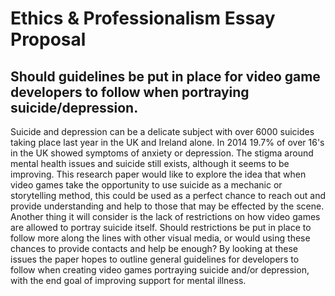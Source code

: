 # Ethics & Professionalism Essay Proposal

## Should guidelines be put in place for video game developers to follow when portraying suicide/depression.

Suicide and depression can be a delicate subject with over 6000 suicides taking place last year in the UK and Ireland alone. In 2014 19.7%
of over 16's in the UK showed symptoms of anxiety or depression. The stigma around mental health issues and suicide still exists, 
although it seems to be improving. This research paper would like to explore the idea that when video games
take the opportunity to use suicide as a mechanic or storytelling method, this could be used as a perfect chance to reach out and provide 
understanding and help to those
that may be effected by the scene. Another thing it will consider is the lack of restrictions on how video games are allowed to portray 
suicide itself. Should restrictions be put in place to follow more along the lines with other visual media, or would using these chances to
provide 
contacts and help be enough? By looking at these issues the paper hopes to outline general guidelines for developers to follow when 
creating video games portraying suicide and/or depression, with the end goal of improving support for mental illness.
